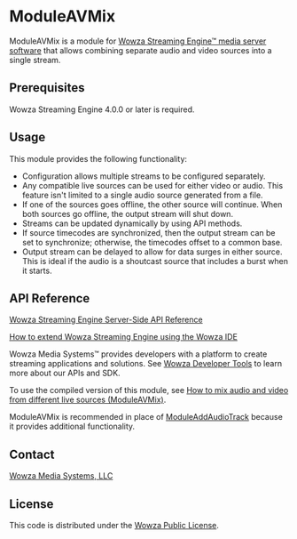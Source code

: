# ModuleAVMix

ModuleAVMix is a module for [Wowza Streaming Engine™ media server software](https://www.wowza.com/products/streaming-engine) that allows combining separate audio and video sources into a single stream.

## Prerequisites

Wowza Streaming Engine 4.0.0 or later is required.

## Usage

This module provides the following functionality:

* Configuration allows multiple streams to be configured separately.
* Any compatible live sources can be used for either video or audio. This feature isn't limited to a single audio source generated from a file.
* If one of the sources goes offline, the other source will continue. When both sources go offline, the output stream will shut down.
* Streams can be updated dynamically by using API methods.
* If source timecodes are synchronized, then the output stream can be set to synchronize; otherwise, the timecodes offset to a common base.
* Output stream can be delayed to allow for data surges in either source. This is ideal if the audio is a shoutcast source that includes a burst when it starts.

## API Reference

[Wowza Streaming Engine Server-Side API Reference](https://www.wowza.com/resources/WowzaStreamingEngine_ServerSideAPI.pdf)

[How to extend Wowza Streaming Engine using the Wowza IDE](https://www.wowza.com/forums/content.php?759-How-to-extend-Wowza-Streaming-Engine-using-the-Wowza-IDE)

Wowza Media Systems™ provides developers with a platform to create streaming applications and solutions. See [Wowza Developer Tools](https://www.wowza.com/resources/developers) to learn more about our APIs and SDK.

To use the compiled version of this module, see [How to mix audio and video from different live sources (ModuleAVMix)](https://www.wowza.com/forums/content.php?653-How-to-mix-audio-and-video-from-different-live-sources-(ModuleAVMix)#avMixNames).

ModuleAVMix is recommended in place of [ModuleAddAudioTrack](https://www.wowza.com/forums/content.php?590-How-to-add-an-audio-track-to-a-video-only-stream-(ModuleAddAudioTrack)) because it provides additional functionality.

## Contact

[Wowza Media Systems, LLC](https://www.wowza.com/contact)

## License

This code is distributed under the [Wowza Public License](https://github.com/WowzaMediaSystems/[jar-file-name]/blob/master/LICENSE.txt).
